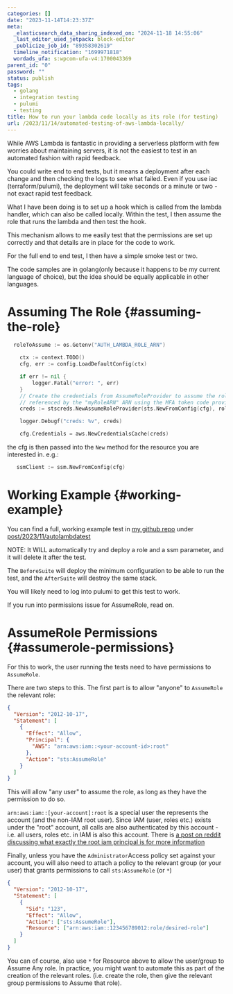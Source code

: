 ```yaml
---
categories: []
date: "2023-11-14T14:23:37Z"
meta:
  _elasticsearch_data_sharing_indexed_on: "2024-11-18 14:55:06"
  _last_editor_used_jetpack: block-editor
  _publicize_job_id: "89358302619"
  timeline_notification: "1699971818"
  wordads_ufa: s:wpcom-ufa-v4:1700043369
parent_id: "0"
password: ""
status: publish
tags:
  - golang
  - integration testing
  - pulumi
  - testing
title: How to run your lambda code locally as its role (for testing)
url: /2023/11/14/automated-testing-of-aws-lambda-locally/
---
```


While AWS Lambda is fantastic in providing a serverless platform with few
worries about maintaining servers, it is not the easiest to test in an automated
fashion with rapid feedback.

You could write end to end tests, but it means a deployment after each change
and then checking the logs to see what failed. Even if you use iac
(terraform/pulumi), the deployment will take seconds or a minute or two - not
exact rapid test feedback.

What I have been doing is to set up a hook which is called from the lambda
handler, which can also be called locally. Within the test, I then assume the
role that runs the lambda and then test the hook.

This mechanism allows to me easily test that the permissions are set up
correctly and that details are in place for the code to work.

For the full end to end test, I then have a simple smoke test or two.

The code samples are in golang(only because it happens to be my current language
of choice), but the idea should be equally applicable in other languages.

<!--more-->

# Assuming The Role {#assuming-the-role}

```go
  roleToAssume := os.Getenv("AUTH_LAMBDA_ROLE_ARN")

    ctx := context.TODO()
    cfg, err := config.LoadDefaultConfig(ctx)

    if err != nil {
        logger.Fatal("error: ", err)
    }
    // Create the credentials from AssumeRoleProvider to assume the role
    // referenced by the "myRoleARN" ARN using the MFA token code provided.
    creds := stscreds.NewAssumeRoleProvider(sts.NewFromConfig(cfg), roleToAssume)

    logger.Debugf("creds: %v", creds)

    cfg.Credentials = aws.NewCredentialsCache(creds)
```

the cfg is then passed into the `New` method for the resource you are interested
in. e.g.:

```go
   ssmClient := ssm.NewFromConfig(cfg)
```

# Working Example {#working-example}

You can find a full, working example test in
[my github repo](https://github.com/drone-ah/wordsonsand) under
[post/2023/11/autolambdatest](https://github.com/drone-ah/wordsonsand/tree/main/post/2023/11/autolambdatest)

NOTE: It WILL automatically try and deploy a role and a ssm parameter, and it
will delete it after the test.

The `BeforeSuite` will deploy the minimum configuration to be able to run the
test, and the `AfterSuite` will destroy the same stack.

You will likely need to log into pulumi to get this test to work.

If you run into permissions issue for AssumeRole, read on.

# AssumeRole Permissions {#assumerole-permissions}

For this to work, the user running the tests need to have permissions to
`AssumeRole`.

There are two steps to this. The first part is to allow \"anyone\" to
`AssumeRole` the relevant role:

```json
{
  "Version": "2012-10-17",
  "Statement": [
    {
      "Effect": "Allow",
      "Principal": {
        "AWS": "arn:aws:iam::<your-account-id>:root"
      },
      "Action": "sts:AssumeRole"
    }
  ]
}
```

This will allow \"any user\" to assume the role, as long as they have the
permission to do so.

`arn:aws:iam::[your-account]:root` is a special user the represents the account
(and the non-IAM root user). Since IAM (user, roles etc.) exists under the
\"root\" account, all calls are also authenticated by this account - i.e. all
users, roles etc. in IAM is also this account. There is
[a post on reddit discussing what exactly the root iam principal is for more information](https://www.reddit.com/r/aws/comments/oorjl2/what_exactly_is_the_root_iam_principal/)

Finally, unless you have the `Administrator`Access policy set against your
account, you will also need to attach a policy to the relevant group (or your
user) that grants permissions to call `sts:AssumeRole` (or `*`)

```json
{
  "Version": "2012-10-17",
  "Statement": [
    {
      "Sid": "123",
      "Effect": "Allow",
      "Action": ["sts:AssumeRole"],
      "Resource": ["arn:aws:iam::123456789012:role/desired-role"]
    }
  ]
}
```

You can of course, also use `*` for Resource above to allow the user/group to
Assume Any role. In practice, you might want to automate this as part of the
creation of the relevant roles. (i.e. create the role, then give the relevant
group permissions to Assume that role).

